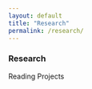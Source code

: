 ```yaml
---
layout: default
title: "Research"
permalink: /research/
---
```


 <h3 class="fw-bold">Research</h3>

Reading Projects

